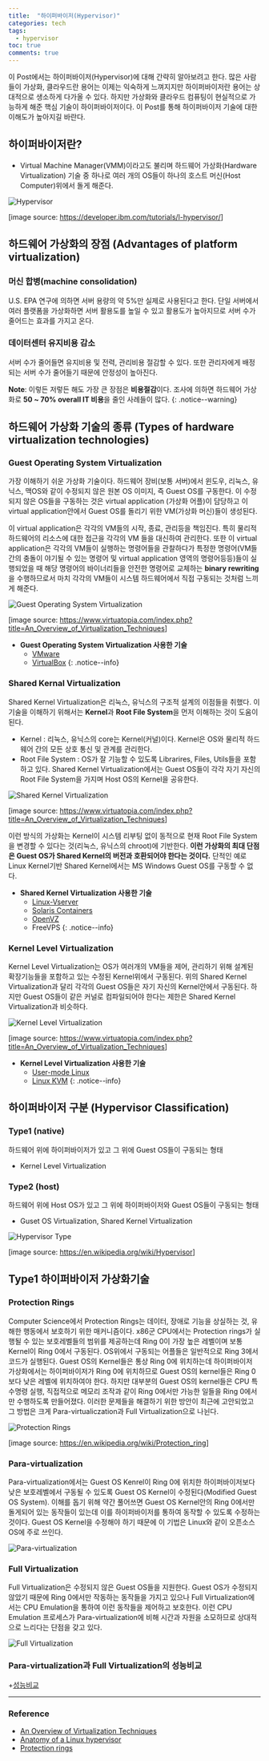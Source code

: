 ```yaml
---
title:  "하이퍼바이저(Hypervisor)"
categories: tech
tags:
  - hypervisor
toc: true
comments: true
---
```

이 Post에서는 하이퍼바이저(Hypervisor)에 대해 간략히 알아보려고 한다.
많은 사람들이 가상화, 클라우드란 용어는 이제는 익숙하게 느껴지지만
하이퍼바이저란 용어는 상대적으로 생소하게 다가올 수 있다. 하지만 가상화와
클라우드 컴퓨팅이 현실적으로 가능하게 해준 핵심 기술이 하이퍼바이저이다.
이 Post를 통해 하이퍼바이저 기술에 대한 이해도가 높아지길 바란다.

## 하이퍼바이저란?

+ Virtual Machine Manager(VMM)이라고도 불리며 하드웨어 가상화(Hardware
  Virtualization) 기술 중 하나로 여러 개의 OS들이 하나의 호스트 머신(Host
  Computer)위에서 돌게 해준다.

![Hypervisor](https://www.dropbox.com/s/qgchb6vpqt016jn/hypervisor.jpeg?raw=1)

[image source: <https://developer.ibm.com/tutorials/l-hypervisor/>]

## 하드웨어 가상화의 장점 (Advantages of platform virtualization)

### 머신 합병(machine consolidation)

U.S. EPA 연구에 의하면 서버 용량의 약 5%만 실제로 사용된다고 한다. 단일
서버에서 여러 플랫폼을 가상화하면 서버 활용도를 높일 수 있고 활용도가
높아지므로 서버 수가 줄어드는 효과를 가지고 온다.

### 데이터센터 유지비용 감소
서버 수가 줄어들면 유지비용 및 전력, 관리비용 절감할 수 있다. 또한 관리자에게
배정되는 서버 수가 줄어들기 때문에 안정성이 높아진다.

**Note**: 이렇든 저렇든 해도 가장 큰 장점은 **비용절감**이다. 조사에 의하면 하드웨어 가상화로
**50 ~ 70% overall IT 비용**을 줄인 사례들이 많다.
{: .notice--warning}


## 하드웨어 가상화 기술의 종류 (Types of hardware virtualization technologies)

### Guest Operating System Virtualization

가장 이해하기 쉬운 가상화 기술이다. 하드웨어 장비(보통 서버)에서 윈도우, 리눅스, 유닉스, 맥OS와 같이 수정되지 않은 원본 OS 이미지, 즉 Guest OS를 구동한다. 이 수정되지 않은 OS들을 구동하는 것은 virtual application (가상화 어플)이 담당하고 이 virtual application안에서 Guest OS를 돌리기 위한 VM(가상화 머신)들이 생성된다.

이 virtual application은 각각의 VM들의 시작, 종료, 관리등을 책임진다. 특히
물리적 하드웨어의 리소스에 대한 접근을 각각의 VM 들을 대신하여 관리한다.
또한 이 virtual application은 각각의 VM들이
실행하는 명령어들을 관찰하다가 특정한 명령어(VM들간의 충돌이 야기될 수 있는
명령어 및 virtual application 영역의 명령어등등)들이 실행되었을 때 해당
명령어의 바이너리들을 안전한 명령어로 교체하는 **binary rewriting**을
수행하므로서 마치 각각의 VM들이 시스템 하드웨어에서 직접 구동되는 것처럼 느끼게
해준다.

![Guest Operating System
Virtualization](https://www.dropbox.com/s/jlzegmqs10h5d88/guest_os.jpeg?raw=1)

[image source: <https://www.virtuatopia.com/index.php?title=An_Overview_of_Virtualization_Techniques>]

+ **Guest Operating System Virtualization 사용한 기술**
  + [VMware](https://www.vmware.com/kr.html)
  + [VirtualBox](https://www.virtualbox.org/)
{: .notice--info}

### Shared Kernal Virtualization

Shared Kernel Virtualization은 리눅스, 유닉스의 구조적 설계의 이점들을 취했다.
이 기술을 이해하기 위해서는 **Kernel**과 **Root File System**을 먼저 이해하는 것이
도움이 된다.

+ Kernel : 리눅스, 유닉스의 core는 Kernel(커널)이다. Kernel은 OS와 물리적
  하드웨어 간의 모든 상호 통신 및 관계를 관리한다.
+ Root File System : OS가 잘 기능할 수 있도록 Librarires, Files, Utils들을
  포함하고 있다.
Shared Kernel Virtualization에서는 Guest OS들이 각각 자기 자신의 Root File
System을 가지며 Host OS의 Kernel을 공유한다.

![Shared Kernel
Virtualization](https://www.dropbox.com/s/mwddff2hlbzmirh/shared_kernel.jpeg?raw=1)

[image source: <https://www.virtuatopia.com/index.php?title=An_Overview_of_Virtualization_Techniques>]

이런 방식의 가상화는 Kernel이 시스템 리부팅 없이 동적으로 현재 Root File
System을 변경할 수 있다는 것(리눅스, 유닉스의 chroot)에 기반한다. **이런 가상화의
최대 단점은 Guest OS가 Shared Kernel의 버전과 호환되어야 한다는 것이다.** 단적인
예로 Linux Kernel기반 Shared Kernel에서는 MS Windows Guest OS를 구동할 수 없다.

+ **Shared Kernel Virtualization 사용한 기술**
  + [Linux-Vserver](http://www.linux-vserver.org/Welcome_to_Linux-VServer.org)
  + [Solaris Containers](http://www.oracle.com/technetwork/server-storage/solaris/containers-169727.html)
  + [OpenVZ](https://openvz.org/)
  + FreeVPS
{: .notice--info}

### Kernel Level Virtualization

Kernel Level Virtualization는 OS가 여러개의 VM들을 제어, 관리하기 위해
설계된 확장기능들을 포함하고 있는 수정된 Kernel위에서 구동된다. 위의 Shared
Kernel Virtualization과 달리 각각의 Guest OS들은 자기 자신의 Kernel안에서
구동된다. 하지만 Guest OS들이 같은 커널로 컴파일되어야 한다는 제한은 Shared
Kernel Virtualization과 비슷하다.

![Kernel Level
Virtualization](https://www.dropbox.com/s/y3dh6o30kjsvv0p/kernel_level.jpg?raw=1)

[image source: <https://www.virtuatopia.com/index.php?title=An_Overview_of_Virtualization_Techniques>]


+ **Kernel Level Virtualization 사용한 기술**
  + [User-mode Linux](http://user-mode-linux.sourceforge.net/)
  + [Linux KVM](https://www.linux-kvm.org/page/Main_Page)
{: .notice--info}

## 하이퍼바이저 구분 (Hypervisor Classification)

### Type1 (native)

하드웨어 위에 하이퍼바이저가 있고 그 위에 Guest OS들이 구동되는 형태

+ Kernel Level Virtualization

### Type2 (host)

하드웨어 위에 Host OS가 있고 그 위에 하이퍼바이저와 Guest OS들이 구동되는 형태

+ Guset OS Virtualization, Shared Kernel Virtualization

![Hypervisor Type](https://www.dropbox.com/s/81o9mskew68y6ms/hypervisor_type.jpeg?raw=1)

[image source: <https://en.wikipedia.org/wiki/Hypervisor>]


## Type1 하이퍼바이저 가상화기술

### Protection Rings

Computer Science에서 Protection Rings는 데이터, 장애로 기능을 상실하는 것,
유해한 행동에서 보호하기 위한 매커니즘이다. x86군 CPU에서는 Protection rings가
실행될 수 있는 보호레벨들의 범위를 제공하는데 Ring 0이 가장 높은 레벨이며 보통
Kernel이 Ring 0에서 구동된다. OS위에서 구동되는 어플들은 일반적으로 Ring 3에서
코드가 실행된다. Guest OS의 Kernel들은 통상 Ring 0에 위치하는데 하이퍼바이저
가상화에서는 하이퍼바이저가 Ring 0에 위치하므로 Guest OS의 kernel들은 Ring
0보다 낮은 레벨에 위치하여야 한다. 하지만 대부분의 Guest OS의 kernel들은 CPU
특수명령 실행, 직접적으로 메모리 조작과 같이 Ring 0에서만 가능한 일들을
Ring 0에서만 수행하도록 만들어졌다. 이러한 문제들을 해결하기 위한 방안이 최근에
고안되었고 그 방법은 크게 Para-virtualiczation과 Full Virtualization으로
나뉜다.

![Protection
Rings](https://www.dropbox.com/s/5v6v4ozq6zgz4d6/x86_rings.png?raw=1)

[image source: <https://en.wikipedia.org/wiki/Protection_ring>]

### Para-virtualization

Para-virtualization에서는 Guest OS Kenrel이 Ring 0에 위치한 하이퍼바이저보다
낮은 보호레벨에서 구동될 수 있도록 Guest OS Kernel이 수정된다(Modified Guest
OS System). 이해를 돕기 위해 약간 풀어쓰면 Guest OS Kernel안의 Ring 0에서만
돌게되어 있는 동작들이 있는데 이를 하이퍼바이저를 통하여 동작할 수 있도록
수정하는 것이다. Guest OS Kernel을 수정해야 하기 때문에 이 기법은 Linux와 같이
오픈소스 OS에 주로 쓰인다.

![Para-virtualization](https://www.dropbox.com/s/m0u28rwvsph36b6/para_virtualization.jpeg?raw=1)

### Full Virtualization

Full Virtualization은 수정되지 않은 Guest OS들을 지원한다. Guest OS가 수정되지
않았기 때문에 Ring 0에서만 작동하는 동작들을 가지고 있으나 Full
Virtualization에서는 CPU Emulation을 통하여 이런 동작들을 제어하고 보호한다.
이런 CPU Emulation 프로세스가 Para-virtualization에 비해 시간과 자원을
소모하므로 상대적으로 느리다는 단점을 갖고 있다.

![Full
Virtualization](https://www.dropbox.com/s/5hgwq081eiohe3v/full_virtualization.jpeg?raw=1)

### Para-virtualization과 Full Virtualization의 성능비교

  +[성능비교](
  http://shortrecipes.blogspot.kr/2009/03/xen-performance-of-full-virtualization.html
  )

---

### Reference

+ [An Overview of Virtualization Techniques](http://www.virtuatopia.com/index.php/An_Overview_of_Virtualization_Techniques)
+ [Anatomy of a Linux hypervisor](http://www.ibm.com/developerworks/linux/library/l-hypervisor/)
+ [Protection rings](https://en.wikipedia.org/wiki/Protection_ring)
